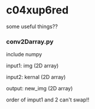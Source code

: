 # c04xup6red
some useful things??

### conv2Darray.py
include numpy

input1: img     (2D array)

input2: kernal  (2D array)

output: new_img (2D array)

order of imput1 and 2 can't swap!!
